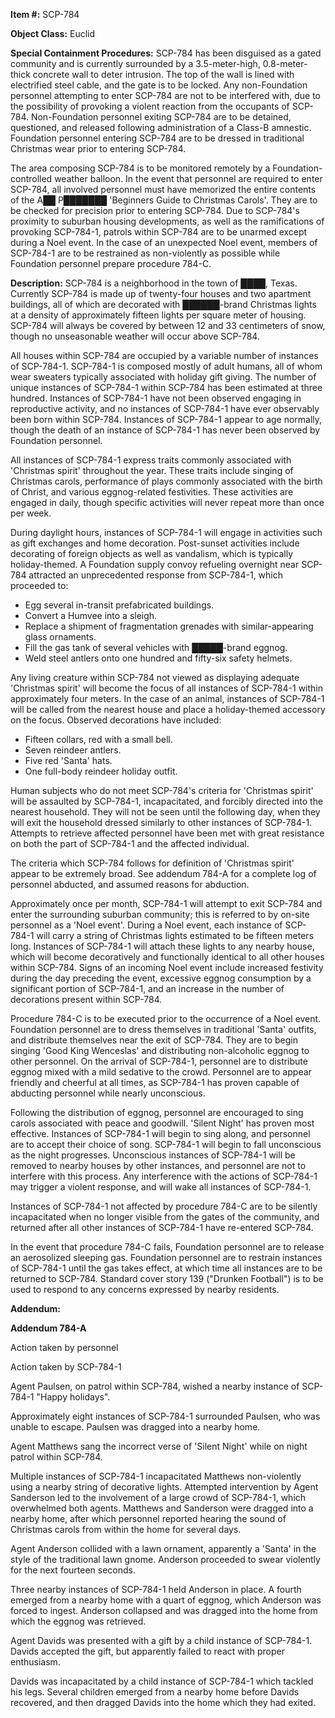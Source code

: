 **Item #:** SCP-784

**Object Class:** Euclid

**Special Containment Procedures:** SCP-784 has been disguised as a gated community and is currently surrounded by a 3.5-meter-high, 0.8-meter-thick concrete wall to deter intrusion. The top of the wall is lined with electrified steel cable, and the gate is to be locked. Any non-Foundation personnel attempting to enter SCP-784 are not to be interfered with, due to the possibility of provoking a violent reaction from the occupants of SCP-784. Non-Foundation personnel exiting SCP-784 are to be detained, questioned, and released following administration of a Class-B amnestic. Foundation personnel entering SCP-784 are to be dressed in traditional Christmas wear prior to entering SCP-784.

The area composing SCP-784 is to be monitored remotely by a Foundation-controlled weather balloon. In the event that personnel are required to enter SCP-784, all involved personnel must have memorized the entire contents of the A██ P███████ 'Beginners Guide to Christmas Carols'. They are to be checked for precision prior to entering SCP-784. Due to SCP-784's proximity to suburban housing developments, as well as the ramifications of provoking SCP-784-1, patrols within SCP-784 are to be unarmed except during a Noel event. In the case of an unexpected Noel event, members of SCP-784-1 are to be restrained as non-violently as possible while Foundation personnel prepare procedure 784-C.

**Description:** SCP-784 is a neighborhood in the town of ████, Texas. Currently SCP-784 is made up of twenty-four houses and two apartment buildings, all of which are decorated with ██████-brand Christmas lights at a density of approximately fifteen lights per square meter of housing. SCP-784 will always be covered by between 12 and 33 centimeters of snow, though no unseasonable weather will occur above SCP-784.

All houses within SCP-784 are occupied by a variable number of instances of SCP-784-1. SCP-784-1 is composed mostly of adult humans, all of whom wear sweaters typically associated with holiday gift giving. The number of unique instances of SCP-784-1 within SCP-784 has been estimated at three hundred. Instances of SCP-784-1 have not been observed engaging in reproductive activity, and no instances of SCP-784-1 have ever observably been born within SCP-784. Instances of SCP-784-1 appear to age normally, though the death of an instance of SCP-784-1 has never been observed by Foundation personnel.

All instances of SCP-784-1 express traits commonly associated with 'Christmas spirit' throughout the year. These traits include singing of Christmas carols, performance of plays commonly associated with the birth of Christ, and various eggnog-related festivities. These activities are engaged in daily, though specific activities will never repeat more than once per week.

During daylight hours, instances of SCP-784-1 will engage in activities such as gift exchanges and home decoration. Post-sunset activities include decorating of foreign objects as well as vandalism, which is typically holiday-themed. A Foundation supply convoy refueling overnight near SCP-784 attracted an unprecedented response from SCP-784-1, which proceeded to:

*   Egg several in-transit prefabricated buildings.
*   Convert a Humvee into a sleigh.
*   Replace a shipment of fragmentation grenades with similar-appearing glass ornaments.
*   Fill the gas tank of several vehicles with █████-brand eggnog.
*   Weld steel antlers onto one hundred and fifty-six safety helmets.

Any living creature within SCP-784 not viewed as displaying adequate 'Christmas spirit' will become the focus of all instances of SCP-784-1 within approximately four meters. In the case of an animal, instances of SCP-784-1 will be called from the nearest house and place a holiday-themed accessory on the focus. Observed decorations have included:

*   Fifteen collars, red with a small bell.
*   Seven reindeer antlers.
*   Five red 'Santa' hats.
*   One full-body reindeer holiday outfit.

Human subjects who do not meet SCP-784's criteria for 'Christmas spirit' will be assaulted by SCP-784-1, incapacitated, and forcibly directed into the nearest household. They will not be seen until the following day, when they will exit the household dressed similarly to other instances of SCP-784-1. Attempts to retrieve affected personnel have been met with great resistance on both the part of SCP-784-1 and the affected individual.

The criteria which SCP-784 follows for definition of 'Christmas spirit' appear to be extremely broad. See addendum 784-A for a complete log of personnel abducted, and assumed reasons for abduction.

Approximately once per month, SCP-784-1 will attempt to exit SCP-784 and enter the surrounding suburban community; this is referred to by on-site personnel as a 'Noel event'. During a Noel event, each instance of SCP-784-1 will carry a string of Christmas lights estimated to be fifteen meters long. Instances of SCP-784-1 will attach these lights to any nearby house, which will become decoratively and functionally identical to all other houses within SCP-784. Signs of an incoming Noel event include increased festivity during the day preceding the event, excessive eggnog consumption by a significant portion of SCP-784-1, and an increase in the number of decorations present within SCP-784.

Procedure 784-C is to be executed prior to the occurrence of a Noel event. Foundation personnel are to dress themselves in traditional 'Santa' outfits, and distribute themselves near the exit of SCP-784. They are to begin singing 'Good King Wenceslas' and distributing non-alcoholic eggnog to other personnel. On the arrival of SCP-784-1, personnel are to distribute eggnog mixed with a mild sedative to the crowd. Personnel are to appear friendly and cheerful at all times, as SCP-784-1 has proven capable of abducting personnel while nearly unconscious.

Following the distribution of eggnog, personnel are encouraged to sing carols associated with peace and goodwill. 'Silent Night' has proven most effective. Instances of SCP-784-1 will begin to sing along, and personnel are to accept their choice of song. SCP-784-1 will begin to fall unconscious as the night progresses. Unconscious instances of SCP-784-1 will be removed to nearby houses by other instances, and personnel are not to interfere with this process. Any interference with the actions of SCP-784-1 may trigger a violent response, and will wake all instances of SCP-784-1.

Instances of SCP-784-1 not affected by procedure 784-C are to be silently incapacitated when no longer visible from the gates of the community, and returned after all other instances of SCP-784-1 have re-entered SCP-784.

In the event that procedure 784-C fails, Foundation personnel are to release an aerosolized sleeping gas. Foundation personnel are to restrain instances of SCP-784-1 until the gas takes effect, at which time all instances are to be returned to SCP-784. Standard cover story 139 ("Drunken Football") is to be used to respond to any concerns expressed by nearby residents.

**Addendum:**

**Addendum 784-A**  

Action taken by personnel

Action taken by SCP-784-1

Agent Paulsen, on patrol within SCP-784, wished a nearby instance of SCP-784-1 "Happy holidays".

Approximately eight instances of SCP-784-1 surrounded Paulsen, who was unable to escape. Paulsen was dragged into a nearby home.

Agent Matthews sang the incorrect verse of 'Silent Night' while on night patrol within SCP-784.

Multiple instances of SCP-784-1 incapacitated Matthews non-violently using a nearby string of decorative lights. Attempted intervention by Agent Sanderson led to the involvement of a large crowd of SCP-784-1, which overwhelmed both agents. Matthews and Sanderson were dragged into a nearby home, after which personnel reported hearing the sound of Christmas carols from within the home for several days.

Agent Anderson collided with a lawn ornament, apparently a 'Santa' in the style of the traditional lawn gnome. Anderson proceeded to swear violently for the next fourteen seconds.

Three nearby instances of SCP-784-1 held Anderson in place. A fourth emerged from a nearby home with a quart of eggnog, which Anderson was forced to ingest. Anderson collapsed and was dragged into the home from which the eggnog was retrieved.

Agent Davids was presented with a gift by a child instance of SCP-784-1. Davids accepted the gift, but apparently failed to react with proper enthusiasm.

Davids was incapacitated by a child instance of SCP-784-1 which tackled his legs. Several children emerged from a nearby home before Davids recovered, and then dragged Davids into the home which they had exited.